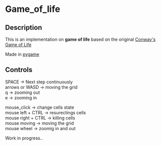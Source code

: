 # Game_of_life

## Description

This is an implementation on **game of life** based on the original [Conway's Game of Life](https://en.wikipedia.org/wiki/Conway%27s_Game_of_Life)

Made in [pygame](https://www.pygame.org/news)

## Controls

SPACE -> Next step continuously  
arrows or WASD -> moving the grid  
q -> zooming out  
e -> zooming in

mouse_click -> change cells state  
mouse left + CTRL -> resurectings cells  
mouse right + CTRL -> killing cells  
mouse moving -> moving the grid  
mouse wheel -> zoomig in and out

Work in progress..
